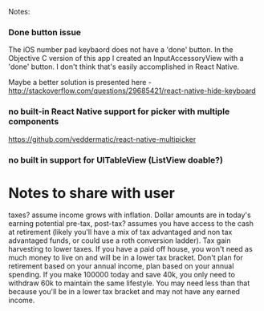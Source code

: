 Notes:


### Done button issue
The iOS number pad keybaord does not have a 'done' button. In the Objective C
version of this app I created an InputAccessoryView with a 'done' button. I
don't think that's easily accomplished in React Native.

Maybe a better solution is presented here - http://stackoverflow.com/questions/29685421/react-native-hide-keyboard

### no built-in React Native support for picker with multiple components

https://github.com/veddermatic/react-native-multipicker

### no built in support for UITableView (ListView doable?)

# Notes to share with user

taxes? assume income grows with inflation. Dollar amounts are in today's earning potential
pre-tax, post-tax? assumes you have access to the cash at retirement (likely you'll have a mix of tax advantaged and non tax advantaged funds, or could use a roth conversion ladder). Tax gain harvesting to lower taxes. If you have a paid off house, you won't need as much money to live on and will be in a lower tax bracket. Don't plan for retirement based on your annual income, plan based on your annual spending. If you make 100000 today and save 40k, you only need to withdraw 60k to maintain the same lifestyle. You may need less than that because you'll be in a lower tax bracket and may not have any earned income.
